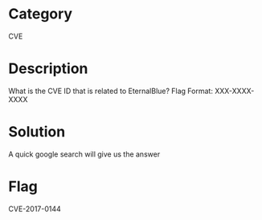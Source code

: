 # Category
CVE
# Description
What is the CVE ID that is related to EternalBlue?
Flag Format: XXX-XXXX-XXXX
# Solution 
A quick google search will give us the answer
# Flag
CVE-2017-0144